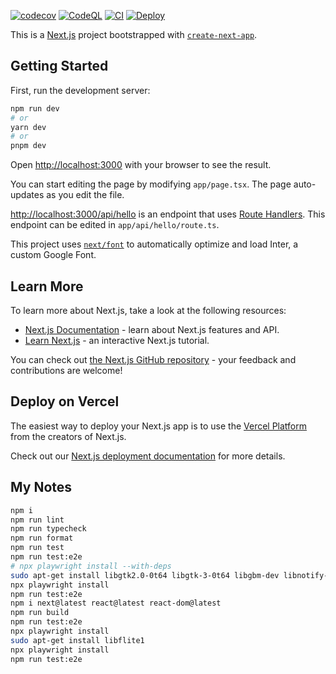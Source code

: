 [![codecov](https://codecov.io/github/florusboth/gh-play10/graph/badge.svg?token=JHXKTYNLN5)](https://codecov.io/github/florusboth/gh-play10)
[![CodeQL](https://github.com/florusboth/gh-play10/actions/workflows/github-code-scanning/codeql/badge.svg)](https://github.com/florusboth/gh-play10/actions/workflows/github-code-scanning/codeql)
[![CI](https://github.com/florusboth/gh-play10/actions/workflows/ci.yaml/badge.svg)](https://github.com/florusboth/gh-play10/actions/workflows/ci.yaml)
[![Deploy](https://github.com/florusboth/gh-play10/actions/workflows/deploy.yaml/badge.svg)](https://github.com/florusboth/gh-play10/actions/workflows/deploy.yaml)

This is a [Next.js](https://nextjs.org/) project bootstrapped with [`create-next-app`](https://github.com/vercel/next.js/tree/canary/packages/create-next-app).

## Getting Started

First, run the development server:

```bash
npm run dev
# or
yarn dev
# or
pnpm dev
```

Open [http://localhost:3000](http://localhost:3000) with your browser to see the result.

You can start editing the page by modifying `app/page.tsx`. The page auto-updates as you edit the file.

[http://localhost:3000/api/hello](http://localhost:3000/api/hello) is an endpoint that uses [Route Handlers](https://beta.nextjs.org/docs/routing/route-handlers). This endpoint can be edited in `app/api/hello/route.ts`.

This project uses [`next/font`](https://nextjs.org/docs/basic-features/font-optimization) to automatically optimize and load Inter, a custom Google Font.

## Learn More

To learn more about Next.js, take a look at the following resources:

- [Next.js Documentation](https://nextjs.org/docs) - learn about Next.js features and API.
- [Learn Next.js](https://nextjs.org/learn) - an interactive Next.js tutorial.

You can check out [the Next.js GitHub repository](https://github.com/vercel/next.js/) - your feedback and contributions are welcome!

## Deploy on Vercel

The easiest way to deploy your Next.js app is to use the [Vercel Platform](https://vercel.com/new?utm_medium=default-template&filter=next.js&utm_source=create-next-app&utm_campaign=create-next-app-readme) from the creators of Next.js.

Check out our [Next.js deployment documentation](https://nextjs.org/docs/deployment) for more details.

## My Notes

```bash
npm i
npm run lint
npm run typecheck
npm run format
npm run test
npm run test:e2e
# npx playwright install --with-deps
sudo apt-get install libgtk2.0-0t64 libgtk-3-0t64 libgbm-dev libnotify-dev libnss3 libxss1 libasound2t64 libxtst6 xauth xvfb
npx playwright install
npm run test:e2e
npm i next@latest react@latest react-dom@latest
npm run build
npm run test:e2e
npx playwright install
sudo apt-get install libflite1
npx playwright install
npm run test:e2e
```
